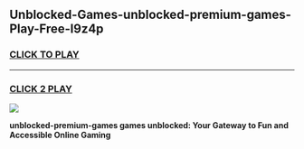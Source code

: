 
## Unblocked-Games-unblocked-premium-games-Play-Free-l9z4p
<h3>
<a href="https://premium76.site?title=unblocked-premium-games&ref=21A">CLICK TO PLAY</a></h3>
<hr>

<h3>
<a href="https://premium76.site?title=unblocked-premium-games&ref=21A">CLICK 2 PLAY</a>
  
</h3>

<a href="https://premium76.site?title=unblocked-premium-games&ref=21A"><img src="https://clearcache.store/games.png"></a>


**unblocked-premium-games games unblocked: Your Gateway to Fun and Accessible Online Gaming**
